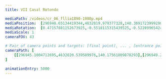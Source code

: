 ```yaml
---
title: VII Casal Rotondo

mediaPath: /videos/cr_06_fllia1890-1080p.mp4
mediaPosition:  [296948.65134419344,4632819.979377328,140.36917239992908]
mediaRotation:  [0.47157881152673925,-0.5518115315439525,-0.522899654243252,0.44687068573182687]
mediaScale: 1
cameraFOV: 43

# Pair of camera points and targets: [final point], ... , [entrance point]
cameraPath: [
    [[296945.1004712695,4632820.539589976,140.17561809878293],[296949.23731576983,4632819.8869300075,140.40111308645396]]
]

animationEntry: 5000
---
```


